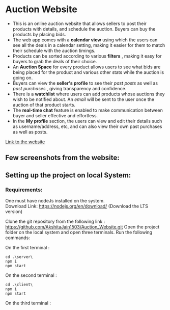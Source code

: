 # Auction Website

* This is an online auction website that allows sellers to post their products with details, and schedule the auction. Buyers can buy the products by placing bids.
* The web app comes with a **calendar view** using which the users can see all the deals in a calendar setting, making it easier for them to match their schedule with the auction timings. 
* Products can be sorted according to various **filters** , making it easy for buyers to grab the deals of their choice. 
* An **Auction Space** for every product allows users to see what bids are being placed for the product and various other stats while the auction is going on. 
* Buyers can view the **seller's profile** to see their *past posts* as well as *past purchases* , giving transparency and confidence. 
* There is a **watchlist** where users can add products whose auctions they wish to be notified about. An *email* will be sent to the user once the auction of that product starts. 
* The **real-time chat** feature is enabled to make communication between buyer and seller effective and effortless. 
* In the **My profile** section, the users can view and edit their details such as username/address, etc, and can also view their own past purchases as well as posts.

[Link to the website](https://add_link_here.com)

## Few screenshots from the website: 


## Setting up the project on local System:

### Requirements:  
One must have nodeJs installed on the system.  
Download Link: https://nodejs.org/en/download/ (Download the LTS version)

Clone the git repository from the following link : https://github.com/AkshitaJain1503/Auction_Website.git 
Open the project folder on the local system and open three terminals. Run the following commands:  

On the first terminal :
``` 
cd .\server\
npm i
npm start
```

On the second terminal :
``` 
cd .\client\ 
npm i
npm start
```

On the third terminal :
```
```
